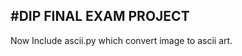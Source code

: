 #DIP FINAL EXAM PROJECT
---------------------
Now Include ascii.py which convert image to ascii art.